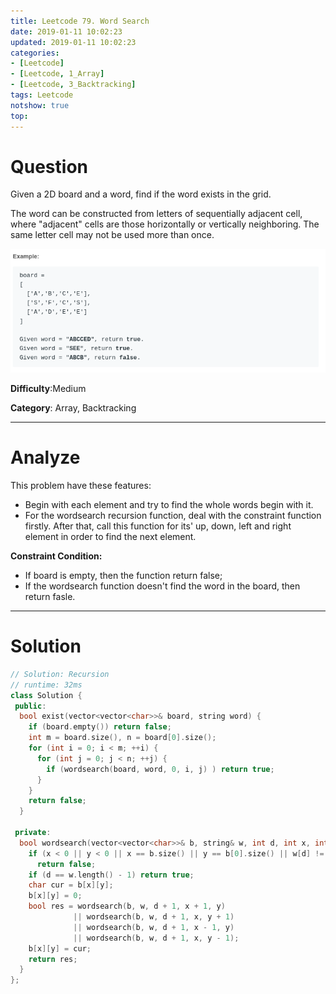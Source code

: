 ```yaml
---
title: Leetcode 79. Word Search
date: 2019-01-11 10:02:23
updated: 2019-01-11 10:02:23
categories: 
- [Leetcode]
- [Leetcode, 1_Array]
- [Leetcode, 3_Backtracking]
tags: Leetcode
notshow: true
top:
---
```


# Question

Given a 2D board and a word, find if the word exists in the grid.

The word can be constructed from letters of sequentially adjacent cell, where "adjacent" cells are those horizontally or vertically neighboring. The same letter cell may not be used more than once.

![](/images/in-post/2019-01-11-Leetcode-79-Word-Search/2019-01-11-10-15-35.png)

**Difficulty**:Medium

**Category**: Array, Backtracking

<!-- more -->

------------

# Analyze

This problem have these features:

- Begin with each element and try to find the whole words begin with it.
- For the wordsearch recursion function, deal with the constraint function firstly. After that, call this function for its' up, down, left and right element in order to find the next element.

**Constraint Condition:**

- If board is empty, then the function return false;
- If the wordsearch function doesn't find the word in the board, then return fasle.

------------

# Solution

```cpp
// Solution: Recursion
// runtime: 32ms
class Solution {
 public:
  bool exist(vector<vector<char>>& board, string word) {
    if (board.empty()) return false;
    int m = board.size(), n = board[0].size();
    for (int i = 0; i < m; ++i) {
      for (int j = 0; j < n; ++j) {
        if (wordsearch(board, word, 0, i, j) ) return true;
      }
    }
    return false;
  }

 private:
  bool wordsearch(vector<vector<char>>& b, string& w, int d, int x, int y) { 
    if (x < 0 || y < 0 || x == b.size() || y == b[0].size() || w[d] != b[x][y])
      return false;
    if (d == w.length() - 1) return true;
    char cur = b[x][y];
    b[x][y] = 0;
    bool res = wordsearch(b, w, d + 1, x + 1, y) 
              || wordsearch(b, w, d + 1, x, y + 1) 
              || wordsearch(b, w, d + 1, x - 1, y) 
              || wordsearch(b, w, d + 1, x, y - 1);
    b[x][y] = cur;
    return res;
  }
};
```